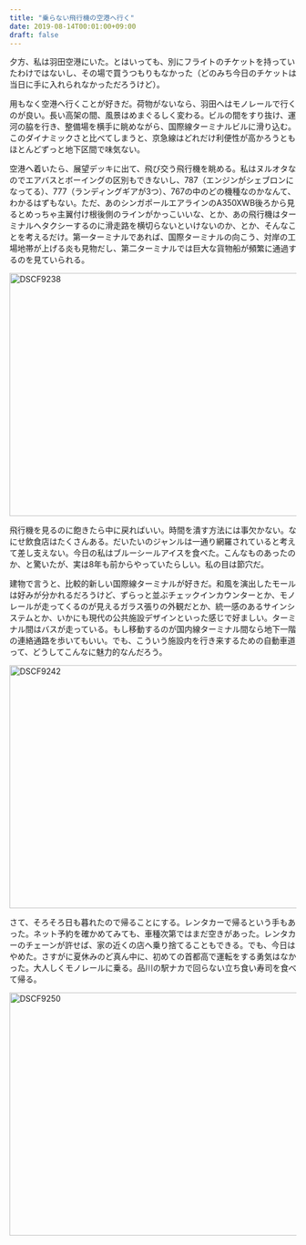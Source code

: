 ```yaml
---
title: "乗らない飛行機の空港へ行く"
date: 2019-08-14T00:01:00+09:00
draft: false
---
```


夕方、私は羽田空港にいた。とはいっても、別にフライトのチケットを持っていたわけではないし、その場で買うつもりもなかった（どのみち今日のチケットは当日に手に入れられなかっただろうけど）。

用もなく空港へ行くことが好きだ。荷物がないなら、羽田へはモノレールで行くのが良い。長い高架の間、風景はめまぐるしく変わる。ビルの間をすり抜け、運河の脇を行き、整備場を横手に眺めながら、国際線ターミナルビルに滑り込む。このダイナミックさと比べてしまうと、京急線はどれだけ利便性が高かろうともほとんどずっと地下区間で味気ない。

空港へ着いたら、展望デッキに出て、飛び交う飛行機を眺める。私はヌルオタなのでエアバスとボーイングの区別もできないし、787（エンジンがシェブロンになってる）、777（ランディングギアが3つ）、767の中のどの機種なのかなんて、わかるはずもない。ただ、あのシンガポールエアラインのA350XWB後ろから見るとめっちゃ主翼付け根後側のラインがかっこいいな、とか、あの飛行機はターミナルへタクシーするのに滑走路を横切らないといけないのか、とか、そんなことを考えるだけ。第一ターミナルであれば、国際ターミナルの向こう、対岸の工場地帯が上げる炎も見物だし、第二ターミナルでは巨大な貨物船が頻繁に通過するのを見ていられる。

<a data-flickr-embed="true" href="https://www.flickr.com/photos/squeuei/48528003822/in/datetaken/" title="DSCF9238"><img src="https://live.staticflickr.com/65535/48528003822_976c08e424_z.jpg" width="640" height="427" alt="DSCF9238"></a><script async src="//embedr.flickr.com/assets/client-code.js" charset="utf-8"></script>  

飛行機を見るのに飽きたら中に戻ればいい。時間を潰す方法には事欠かない。なにせ飲食店はたくさんある。だいたいのジャンルは一通り網羅されていると考えて差し支えない。今日の私はブルーシールアイスを食べた。こんなものあったのか、と驚いたが、実は8年も前からやっていたらしい。私の目は節穴だ。

建物で言うと、比較的新しい国際線ターミナルが好きだ。和風を演出したモールは好みが分かれるだろうけど、ずらっと並ぶチェックインカウンターとか、モノレールが走ってくるのが見えるガラス張りの外観だとか、統一感のあるサインシステムとか、いかにも現代の公共施設デザインといった感じで好ましい。ターミナル間はバスが走っている。もし移動するのが国内線ターミナル間なら地下一階の連絡通路を歩いてもいい。でも、こういう施設内を行き来するための自動車道って、どうしてこんなに魅力的なんだろう。

<a data-flickr-embed="true" href="https://www.flickr.com/photos/squeuei/48528009447/in/datetaken/" title="DSCF9242"><img src="https://live.staticflickr.com/65535/48528009447_7900076b39_z.jpg" width="640" height="427" alt="DSCF9242"></a><script async src="//embedr.flickr.com/assets/client-code.js" charset="utf-8"></script>

さて、そろそろ日も暮れたので帰ることにする。レンタカーで帰るという手もあった。ネット予約を確かめてみても、車種次第ではまだ空きがあった。レンタカーのチェーンが許せば、家の近くの店へ乗り捨てることもできる。でも、今日はやめた。さすがに夏休みのど真ん中に、初めての首都高で運転をする勇気はなかった。大人しくモノレールに乗る。品川の駅ナカで回らない立ち食い寿司を食べて帰る。

<a data-flickr-embed="true" href="https://www.flickr.com/photos/squeuei/48528021032/in/datetaken/" title="DSCF9250"><img src="https://live.staticflickr.com/65535/48528021032_017b8083a8_z.jpg" width="640" height="427" alt="DSCF9250"></a><script async src="//embedr.flickr.com/assets/client-code.js" charset="utf-8"></script>

